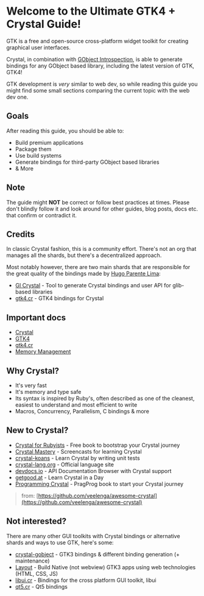 # Welcome to the Ultimate GTK4 + Crystal Guide!

GTK is a free and open-source cross-platform widget toolkit for creating graphical user interfaces.

Crystal, in combination with [GObject Introspection](https://gi.readthedocs.io/en/latest/), is able to generate bindings for any GObject based library, including the latest version of GTK, GTK4!

GTK development is *very* similar to web dev, so while reading this guide you might find some small sections comparing the current topic with the web dev one.

## Goals

After reading this guide, you should be able to:

- Build premium applications
- Package them
- Use build systems
- Generate bindings for third-party GObject based libraries
- & More

## Note

The guide might **NOT** be correct or follow best practices at times. Please don't blindly follow it and look around for other guides, blog posts, docs etc. that confirm or contradict it.

## Credits

In classic Crystal fashion, this is a community effort. There's not an org that manages all the shards, but there's a decentralized approach.

Most notably however, there are two main shards that are responsible for the great quality of the bindings made by [Hugo Parente Lima](https://github.com/hugopl):

- [GI Crystal](https://github.com/hugopl/gi-crystal) - Tool to generate Crystal bindings and user API for glib-based libraries
- [gtk4.cr](https://github.com/hugopl/gtk4.cr) - GTK4 bindings for Crystal

## Important docs

- [Crystal](https://crystal-lang.org/api/latest/index.html)
- [GTK4](https://docs.gtk.org/gtk4/)
- [gtk4.cr](https://hugopl.github.io/gtk4.cr/)
- [Memory Management](https://github.com/hugopl/gi-crystal#memory-management-%EF%B8%8F%EF%B8%8F)

## Why Crystal?

- It's very fast
- It's memory and type safe
- Its syntax is inspired by Ruby's, often described as one of the cleanest, easiest to understand and most efficient to write
- Macros, Concurrency, Parallelism, C bindings & more

## New to Crystal?

- [Crystal for Rubyists](http://www.crystalforrubyists.com/) - Free book to bootstrap your Crystal journey
- [Crystal Mastery](https://crystalmastery.io/) - Screencasts for learning Crystal
- [crystal-koans](https://github.com/ilmanzo/crystal-koans) - Learn Crystal by writing unit tests
- [crystal-lang.org](https://crystal-lang.org) - Official language site
- [devdocs.io](https://devdocs.io/crystal/) - API Documentation Browser with Crystal support
- [getgood.at](https://getgood.at/in-a-day/crystal) - Learn Crystal in a Day
- [Programming Crystal](https://pragprog.com/book/crystal/programming-crystal) - PragProg book to start your Crystal journey

> from: [https://github.com/veelenga/awesome-crystal](https://github.com/veelenga/awesome-crystal)

## Not interested?

There are many other GUI toolkits with Crystal bindings or alternative shards and ways to use GTK, here's some:

- [crystal-gobject](https://github.com/jhass/crystal-gobject) - GTK3 bindings & different binding generation (+ maintenance)
- [Layout](https://github.com/grkek/layout) - Build Native (not webview) GTK3 apps using web technologies (HTML, CSS, JS)
- [libui.cr](https://github.com/Fusion/libui.cr) - Bindings for the cross platform GUI toolkit, libui
- [qt5.cr](https://github.com/Papierkorb/qt5.cr) - Qt5 bindings
